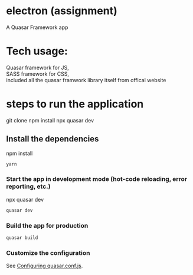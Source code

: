 # electron (assignment)

A Quasar Framework app

# Tech usage:
  Quasar framework for JS,   
  SASS framework for CSS,   
  included all the quasar framwork library itself from offical website
  
# steps to run the application

git clone 
npm install
npx quasar dev


## Install the dependencies

npm install


```bash
yarn
```

### Start the app in development mode (hot-code reloading, error reporting, etc.)

npx quasar dev



```bash
quasar dev
```


### Build the app for production
```bash
quasar build
```

### Customize the configuration
See [Configuring quasar.conf.js](https://quasar.dev/quasar-cli/quasar-conf-js).
